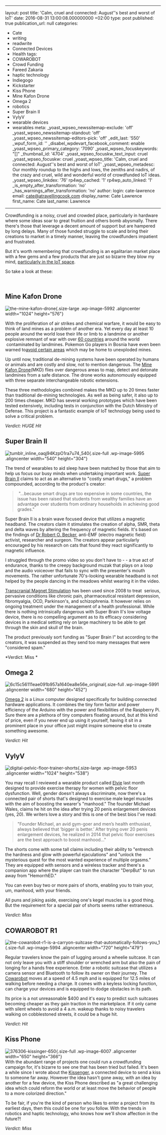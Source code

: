   - --
layout: post
title: 'Calm, cruel and connected: August''s best and worst of IoT'
date: 2016-08-31 13:00:08.000000000 +02:00
type: post
published: true
publication_url: null
categories:
  - Cate
  - writing
  - readwrite
  - Connected Devices
  - Health
tags:
  - COWAROBOT
  - Crowd Funding
  - Fareed Zakaria
  - haptic technology
  - Indiegogo
  - Kickstarter
  - Kiss Phone
  - Mine Kafon Drone
  - Omega 2
  - robotics
  - Super Brain II
  - VylyV
  - wearable devices
  - wearables
meta:
  _yoast_wpseo_newssitemap-exclude: 'off'
  _yoast_wpseo_newssitemap-standout: 'off'
  _yoast_wpseo_newssitemap-editors-pick: 'off'
  _edit_last: '550'
  _wpuf_form_id: ''
  _disabel_wpdevart_facebook_comment: enable
  _yoast_wpseo_primary_category: '7090'
  _yoast_wpseo_focuskeywords: "[]"
  _thumbnail_id: '4704'
  _yoast_wpseo_focuskw_text_input: cruel
  _yoast_wpseo_focuskw: cruel
  _yoast_wpseo_title: 'Calm, cruel and connected: August''s best and worst of IoT'
  _yoast_wpseo_metadesc: Our monthly roundup to the highs and lows, the zeniths and
    nadirs, of the crazy and cruel, wild and wonderful world of crowdfunded IoT ideas.
  _yoast_wpseo_linkdex: '76'
  rp4wp_cached: '1'
  rp4wp_auto_linked: '1'
  _is_empty_after_transformation: 'no'
  _has_warnings_after_transformation: 'no'
author:
  login: cate-lawrence
  email: cate@atravellingcook.com
  display_name: Cate Lawrence
  first_name: Cate
  last_name: Lawrence
---
Crowdfunding is a noisy, cruel and crowded place, particularly in
hardware where some ideas soar to great fruition and others bomb
abysmally. There there's those that leverage a decent amount of support
but are hampered by long delays. Many of those funded struggle to scale
and bring their creations to market in a timely manner, leaving the
crowdfunders impatient and frustrated.

But it's worth remembering that crowdfunding is an egalitarian market
place with a few gems and a few products that are just so bizarre they
blow my mind, [particularly in the IoT
space](https://readwrite.com/2016/07/31/calm-cruel-connected-julys-best-worst-iot/).

So take a look at these:

 

Mine Kafon Drone
----------------

![the-mine-kafon-drone](rw-import/the-mine-kafon-drone-1024x576.jpg){.size-large
.wp-image-5992 .aligncenter width="1024" height="576"}

With the proliferation of air strikes and chemical warfare, it would be
easy to think of land mines as a problem of another era. Yet every day
at least 10 people around the world lose their life or limb to a
landmine or another explosive remnant of war with over [60
countries](http://www.icbl.org/en-gb/the-treaty/treaty-status.aspx "Treaty Status")
around the world  contaminated by landmines. Pokemon Go players in
Bosnia have even been warned to[avoid certain
areas](https://www.theguardian.com/technology/2016/jul/20/pokemon-go-players-in-bosnia-warned-to-steer-clear-of-landmines)
which may be home to unexploded mines.

Up until now, traditional de-mining systems have been operated by humans
or animals and are costly and slow, not to mention dangerous. The [Mine
Kafon
Drone](https://www.kickstarter.com/projects/massoudhassani/mine-kafon-drone?ref=category)(MKD)
flies over dangerous areas to map, detect and detonate landmines from a
safe distance. The drone works autonomously equipped with three separate
interchangeable robotic extensions.

These three methodologies combined makes the MKD up to 20 times faster
than traditional de-mining technologies. As well as being safer, it also
up to 200 times cheaper. MKD has several working prototypes which have
been tested extensively, including tests in conjunction with the Dutch
Ministry of Defense. This project is a fantastic example of IoT
technology being used to solve a critical problem.

*Verdict: HUGE Hit*

Super Brain II
--------------

![tumblr\_inline\_oaqj94KzpO1ra7u74\_540](rw-import/tumblr_inline_oaqj94KzpO1ra7u74_540.jpg){.size-full
.wp-image-5995 .aligncenter width="540" height="304"}

The trend of wearables to aid sleep have been matched by those that aim
to help us focus our busy minds when undertaking important work. [Super
Brain
II](https://www.kickstarter.com/projects/1987764045/super-brain-ii?ref=category_popular)
claims to act as an alternative to "costly smart drugs," a problem
compounded, according to the product's creator:

>  "...because smart drugs are too expensive in some countries, the
> issue has been raised that students from wealthy families have an
> advantage over students from ordinary households in achieving good
> grades."

Super Brain Ⅱ is a brain wave focused device that utilizes a magnetic
headband. The creators claim it stimulates the creation of alpha, SMR,
theta and delta waves by altering the frequency of magnetic fields. It's
based on the findings of [Dr Robert O.
Becker](https://en.wikipedia.org/wiki/Robert_O._Becker), anti-EMF
(electro magnetic field) activist, researcher and surgeon. The creators
appear particularly encouraged by his research on cats that found they
react significantly to magnetic influence.

I struggled through the promo video so you don't have to - - a true act
of endurance, thanks to the creepy background muzak that plays on a loop
and the audio voiceover that fails to sync with the presenter's mouth
movements. The rather unfortunate 70's-looking wearable headband is not
helped by the people dancing in the meadows whilst wearing it in the
video.

[Transcranial Magnet
Stimulation](https://en.wikipedia.org/wiki/Transcranial_magnetic_stimulation) has
been used since 2008 to treat  serious, pervasive conditions like
chronic pain, pharmaceutical resistant depression, fibromyalgia, OCD,
Parkinson's, and schizophrenia. It however relies on ongoing treatment
under the management of a health professional. While there is nothing
intrinsically dangerous with Super Brain II's low voltage device, there
is no compelling argument as to its efficacy considering devices in a
medical setting rely on large machinery to be able to get through the
skin and skull of the brain.

The product previously sort funding as "Super Brain I" but according to
the creators, it was suspended as they send too many messages that were
"considered spam."

*Verdict: Miss *

Omega 2
-------

![6c15c56111eae091b957a1640ea8e56e\_original](rw-import/6c15c56111eae091b957a1640ea8e56e_original.png){.size-full
.wp-image-5991 .aligncenter width="680" height="452"}

[Omega
2](https://www.kickstarter.com/projects/onion/omega2-5-iot-computer-with-wi-fi-powered-by-linux?ref=home_featured)
is a Linux computer designed specifically for building connected
hardware applications. It combines the tiny form factor and power
efficiency of the Arduino with the power and flexibilities of the
Raspberry Pi. Sure there are a plethora of tiny computers floating
around, but at this kind of price, even if you never end up using it
yourself, having it sit in a prominent place in your office just might
inspire someone else to create something awesome.

*Verdict: Hit*

VylyV
-----

![digital-pelvic-floor-trainer-shorts](rw-import/digital-pelvic-floor-trainer-shorts-1024x538.jpg){.size-large
.wp-image-5953 .aligncenter width="1024" height="538"}

You may recall I reviewed a wearable product called
[Elvie](https://readwrite.com/2016/07/31/calm-cruel-connected-julys-best-worst-iot/)
last month designed to provide exercise therapy for women with pelvic
floor dysfunction. Well, gender doesn't always discriminate, now there's
a connected pair of shorts that's designed to exercise male kegel
muscles with the aim of boosting the wearer's "manhood." The founder
Michael Wales, claims he hit on the idea after trying 20 penis
enlargement devices (yes, 20). We writers love a story and this is one
of the best bios I've read:

> "Founder Michael, an avid gym-goer and men’s health enthusiast, always
> believed that ‘bigger is better.’ After trying over 20 penis
> enlargement devices, he realized in 2014 that pelvic floor exercises
> are the best approach to boost manhood..."

The shorts come with some tall claims including their ability to
"entrench the hardness and glow with powerful ejaculations" and "unlock
the mysterious quest for the most wanted experience of multiple
orgasms." They are equipped with sensors and a wireless tracker and
there's a companion app where the player can train the character
"DerpBut" to run away from "HemorrhED."

You can even buy two or more pairs of shorts, enabling you to train
your, um, manhood, with your friends.

All puns and joking aside, exercising one's kegel muscles is a good
thing. But the requirement for a special pair of shorts seems rather
extraneous.

*Verdict: Miss*

COWAROBOT R1
------------

![the-cowarobot-r1-is-a-carryon-suitcase-that-automatically-follows-you\_1](rw-import/the-cowarobot-r1-is-a-carryon-suitcase-that-automatically-follows-you_1.jpg){.size-full
.wp-image-5994 .aligncenter width="720" height="479"}

Regular travelers know the pain of lugging around a wheelie suitcase. It
can not only leave you with a stiff shoulder or wrenched arm but also
the pain of longing for a hands free experience. Enter a robotic
suitcase that utilizes a camera sensor and Bluetooth to follow its owner
on their journey. The
[Cowarobot](https://www.indiegogo.com/projects/cowarobot-r1-the-first-and-only-robotic-suitcase-travel-technology--2#/)
moves at a speed of 4.5 mph and is equipped for 12.5 miles of walking
before needing a charge. It comes with a keyless locking function, can
charge your devices and is equipped to dodge obstacles in its path.

Its price is a not unreasonable \$400 and it's easy to predict such
suitcases becoming cheaper as they gain traction in the marketplace. If
it only came with silent wheels to avoid a 4 a.m. wakeup thanks to noisy
travelers walking on cobblestoned streets, it could be a huge hit.

*Verdict: Hit*

Kiss Phone
----------

![376306-kissinger-650](rw-import/376306-kissinger-650.jpg){.size-full
.wp-image-6007 .aligncenter width="650" height="366"}\
With the abundant range of projects one could run a crowdfunding
campaign for, it's bizarre to see one that has been tried but failed.
It's been a while since I wrote about the
[Kissenger](https://readwrite.com/2016/02/12/haptic-valentines-day/), a
connected device to send a kiss to someone far away. However the idea
hasn't gone away, with an idea by another for a few device, the Kiss
Phone described as "a great challenging idea which could reform the
world or at least move the behavior of people to a more colorized
direction."

To be fair, if you're the kind of person who likes to enter a project
from its earliest days, then this could be one for you follow. With the
trends in robotics and haptic technology, who knows how we'll show
affection in the future?!

*Verdict: Miss*
